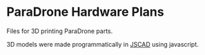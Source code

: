 # ParaDrone Hardware Plans

Files for 3D printing ParaDrone parts.

3D models were made programmatically in [JSCAD](https://github.com/jscad/OpenJSCAD.org) using javascript.
